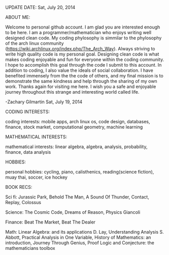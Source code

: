 UPDATE DATE: Sat, July 20, 2014

ABOUT ME:

Welcome to personal github account. I am glad you are interested enough to be here. I am a programmer/mathematician who enjoys writing well designed clean code. My coding phylosophy is simmilar to the phylosophy of the arch linux community (https://wiki.archlinux.org/index.php/The_Arch_Way). Always striving to write high quality code is my personal goal. Designing clean code is what makes coding enjoyable and fun for everyone within the coding community. I hope to accomplish this goal through the code I submit to this account. In addition to coding, I also value the ideals of social collaboration. I have benefited immensely from the the code of others, and my final mission is to demonstrate the same kindness and help through the sharing of my own work. Thanks again for visiting me here. I wish you a safe and enjoyable journey throughout this strange and interesting world called life.

-Zachary Gilmartin
Sat, July 19, 2014


CODING INTERESTS:

coding interests: 
mobile apps, arch linux os, code design, databases, finance, stock market, computational geometry, machine learning


MATHEMATICAL INTERESTS:

mathematical interests: 
linear algebra, algebra, analysis, probability, finance, data analysis


HOBBIES:

personal hobbies: 
cycling, piano, calisthenics, reading(science fiction), muay thai, soccer, ice hockey


BOOK RECS:

Sci fi:
Jurassic Park, Behold The Man, A Sound Of Thunder, Contact, Replay, Colossus

Science: 
The Cosmic Code, Dreams of Reason, Physics Giancoli

Finance: 
Beat The Market, Beat The Dealer

Math: 
Linear Algebra: and its applications D. Lay, Understanding Analysis S. Abbott, Practical Analysis in One Variable, History of Mathematics: an introduction, Journey Through Genius, Proof Logic and Conjecture: the mathematicians toolbox  
